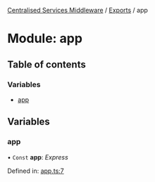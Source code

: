 [Centralised Services Middleware](../README.md) / [Exports](../modules.md) / app

# Module: app

## Table of contents

### Variables

- [app](app.md#app)

## Variables

### app

• `Const` **app**: *Express*

Defined in: [app.ts:7](https://github.com/pshaddel/ts-express-prisma-rest/blob/fb083cd/src/app.ts#L7)
